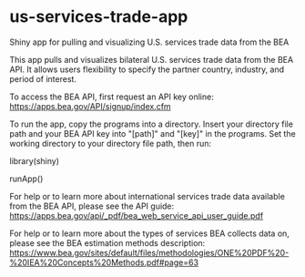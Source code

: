 # us-services-trade-app
Shiny app for pulling and visualizing U.S. services trade data from the BEA

This app pulls and visualizes bilateral U.S. services trade data from the BEA API. It allows users flexibility to specify the partner country, industry, and period of interest. 

To access the BEA API, first request an API key online: https://apps.bea.gov/API/signup/index.cfm

To run the app, copy the programs into a directory. Insert your directory file path and your BEA API key into "[path]" and "[key]" in the programs. Set the working directory to your directory file path, then run: 

  library(shiny)
  
  runApp()

For help or to learn more about international services trade data available from the BEA API, please see the API guide: https://apps.bea.gov/api/_pdf/bea_web_service_api_user_guide.pdf

For help or to learn more about the types of services BEA collects data on, please see the BEA estimation methods description: https://www.bea.gov/sites/default/files/methodologies/ONE%20PDF%20-%20IEA%20Concepts%20Methods.pdf#page=63

